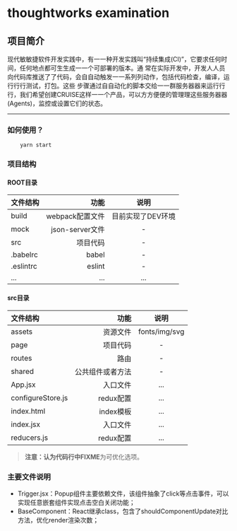 
# thoughtworks examination


## 项目简介

现代敏敏捷软件开发实践中，有⼀一种开发实践叫“持续集成(CI)”，它要求任何时间，任何地点都可⽣生成⼀一个可部署的版本。通 常在实际开发中，开发⼈人员向代码库推送了了代码，会⾃自动触发⼀一系列列动作，包括代码检查，编译，运⾏行行测试，打包。这些 步骤通过⾃自动化的脚本交给⼀一群服务器器来运⾏行行，我们希望创建CRUISE这样⼀一个产品，可以⽅方便便的管理理这些服务器器 (Agents)，监控或设置它们的状态。

-------------------

### 如何使用？
``` node
	yarn start
```

### 项目结构
#### ROOT目录
| 文件结构 | 功能 | 说明 |
| :-------- | --------:| :--: |
| build  | webpack配置文件 |  目前实现了DEV环境  |
| mock     |   json-server文件| -   |
| src      |    项目代码 | - |
| .babelrc      |    babel | - |
| .eslintrc      |    eslint|  -|
| ...      |  ...  | ... |
#### src目录
| 文件结构 | 功能 | 说明 |
| :-------- | --------:| :--: |
| assets  | 资源文件 |  fonts/img/svg  |
| page     |   项目代码| -   |
| routes     |    路由 | - |
| shared     |    公共组件或者方法|  - |
| App.jsx      |  入口文件  | ... |
| configureStore.js     |  redux配置 | ... |
| index.html     |  index模板  | ... |
| index.jsx     |  入口文件  | ... |
| reducers.js     | redux配置  | ... |

> **注意：**认为代码行中**FIXME**为可优化选项。

### 主要文件说明
- Trigger.jsx：Popup组件主要依赖文件，该组件抽象了click等点击事件，可以实现任意嵌套组件实现点击空白关闭功能；
- BaseComponent：React继承class，包含了shouldComponentUpdate对比方法，优化render渲染次数；








